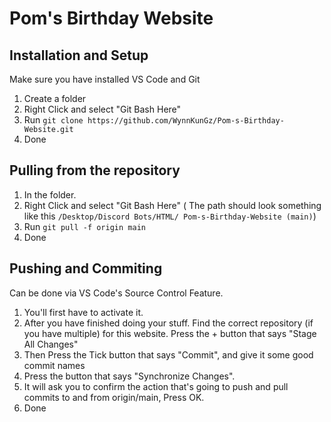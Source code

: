 # Pom's Birthday Website

## Installation and Setup

Make sure you have installed VS Code and Git

1. Create a folder
2. Right Click and select "Git Bash Here"
3. Run ```git clone https://github.com/WynnKunGz/Pom-s-Birthday-Website.git```
4. Done

## Pulling from the repository

1. In the folder.
2. Right Click and select "Git Bash Here"
( The path should look something like this ```/Desktop/Discord Bots/HTML/
Pom-s-Birthday-Website (main)```)
3. Run ```git pull -f origin main```
4. Done

## Pushing and Commiting

Can be done via VS Code's Source Control Feature.

1. You'll first have to activate it.
2. After you have finished doing your stuff. Find the correct repository (if you have 
multiple) for this website. Press the + button that says "Stage All Changes"
3. Then Press the Tick button that says "Commit", and give it some good commit names
4. Press the button that says "Synchronize Changes".
5. It will ask you to confirm the action that's going to push and pull commits to and 
from origin/main, Press OK.
6. Done